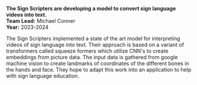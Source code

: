 **The Sign Scripters are developing a model to convert sign language videos into text.**<br/>
**Team Lead:** Michael Conner<br/>
**Year:** 2023-2024

The Sign Scripters implemented a state of the art model for interpreting videos of sign language into text. Their approach is based on a variant of transformers called squeeze formers which utilize CNN's to create embeddings from picture data. The input data is gathered from google machine vision to create landmarks of coordinates of the different bones in the hands and face. They hope to adapt this work into an application to help with sign language education.